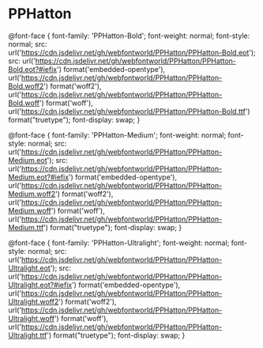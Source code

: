 # PPHatton

@font-face {
    font-family: 'PPHatton-Bold';
    font-weight: normal;
    font-style: normal;
    src: url('https://cdn.jsdelivr.net/gh/webfontworld/PPHatton/PPHatton-Bold.eot');
    src: url('https://cdn.jsdelivr.net/gh/webfontworld/PPHatton/PPHatton-Bold.eot?#iefix') format('embedded-opentype'),
        url('https://cdn.jsdelivr.net/gh/webfontworld/PPHatton/PPHatton-Bold.woff2') format('woff2'),
        url('https://cdn.jsdelivr.net/gh/webfontworld/PPHatton/PPHatton-Bold.woff') format('woff'),
        url('https://cdn.jsdelivr.net/gh/webfontworld/PPHatton/PPHatton-Bold.ttf') format("truetype");
    font-display: swap;
}

@font-face {
    font-family: 'PPHatton-Medium';
    font-weight: normal;
    font-style: normal;
    src: url('https://cdn.jsdelivr.net/gh/webfontworld/PPHatton/PPHatton-Medium.eot');
    src: url('https://cdn.jsdelivr.net/gh/webfontworld/PPHatton/PPHatton-Medium.eot?#iefix') format('embedded-opentype'),
        url('https://cdn.jsdelivr.net/gh/webfontworld/PPHatton/PPHatton-Medium.woff2') format('woff2'),
        url('https://cdn.jsdelivr.net/gh/webfontworld/PPHatton/PPHatton-Medium.woff') format('woff'),
        url('https://cdn.jsdelivr.net/gh/webfontworld/PPHatton/PPHatton-Medium.ttf') format("truetype");
    font-display: swap;
}

@font-face {
    font-family: 'PPHatton-Ultralight';
    font-weight: normal;
    font-style: normal;
    src: url('https://cdn.jsdelivr.net/gh/webfontworld/PPHatton/PPHatton-Ultralight.eot');
    src: url('https://cdn.jsdelivr.net/gh/webfontworld/PPHatton/PPHatton-Ultralight.eot?#iefix') format('embedded-opentype'),
        url('https://cdn.jsdelivr.net/gh/webfontworld/PPHatton/PPHatton-Ultralight.woff2') format('woff2'),
        url('https://cdn.jsdelivr.net/gh/webfontworld/PPHatton/PPHatton-Ultralight.woff') format('woff'),
        url('https://cdn.jsdelivr.net/gh/webfontworld/PPHatton/PPHatton-Ultralight.ttf') format("truetype");
    font-display: swap;
}
